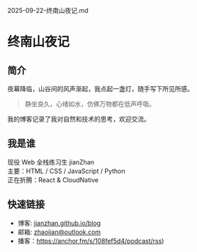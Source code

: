 2025-09-22-终南山夜记.md
# 终南山夜记

## 简介
夜幕降临，山谷间的风声渐起，我点起一盏灯，随手写下所见所感。

> 静坐良久，心绪如水，仿佛万物都在低声呼吸。

我的博客记录了我对自然和技术的思考，欢迎交流。

## 我是谁

现役 Web 全栈练习生 jianZhan  
主要：HTML / CSS / JavaScript / Python  
正在折腾：React & CloudNative  

## 快速链接
- 博客: [jianzhan.github.io/blog](https://jianzhan.github.io/blog)  
- 邮箱: zhaoijan@outlook.com
- 播客：https://anchor.fm/s/108fef5d4/podcast/rss)
